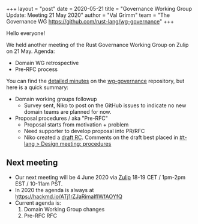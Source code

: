 +++
layout = "post"
date = 2020-05-21
title = "Governance Working Group Update: Meeting 21 May 2020"
author = "Val Grimm"
team = "The Governance WG <https://github.com/rust-lang/wg-governance>"
+++

Hello everyone! 

We held another meeting of the Rust Governance Working Group on Zulip on 21 May.
Agenda:

- Domain WG retrospective
- Pre-RFC process

You can find the [detailed minutes](https://github.com/rust-lang/wg-governance/blob/master/minutes/2020.05.21.md) 
on the [wg-governance](https://github.com/rust-lang/wg-governance) repository, but here is a quick summary: 
* Domain working groups followup
  - Survey sent, Niko to post on the GitHub issues to indicate no new domain teams are planned for now.
* Proposal procedures / aka "Pre-RFC"
  - Proposal starts from motivation + problem
  - Need supporter to develop proposal into PR/RFC
  - Niko created a [draft RC](https://hackmd.io/StXzJPw7SriuM4COL_YfEw). 
    Comments on the draft best placed in [#t-lang > Design meeting: procedures](https://rust-lang.zulipchat.com/#narrow/stream/213817-t-lang/topic/Design.20meeting.3A.20procedures)

## Next meeting
* Our next meeting will be 4 June 2020 via [Zulip](https://rust-lang.zulipchat.com/#narrow/stream/223182-wg-governance) 18-19 CET / 1pm-2pm EST / 10-11am PST.
* In 2020 the agenda is always at <https://hackmd.io/ATj1rZJaRimaIfIWfAOYfQ>
* Current agenda is:
    1. Domain Working Group changes
    2. Pre-RFC RFC 

[wg-governance]: https://github.com/rust-lang/wg-governance/
[detailed minutes]: https://github.com/rust-lang/wg-governance/blob/master/minutes/2020.03.12.md
[Zulip thread]: https://rust-lang.zulipchat.com/#narrow/stream/223182-wg-governance/topic/meeting.202020-03-12
